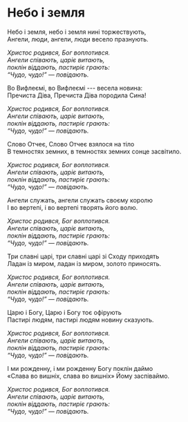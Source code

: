Небо і земля
================================================================

Небо і земля, небо і земля нині торжествують,  
Ангели, люди, ангели, люди весело празнують.

<i>Христос родився, Бог воплотився.  
Ангели співають, царіє витають,  
поклін віддають, пастиріє грають:  
<q>Чудо, чудо!</q> — повідають.</i>

Во Вифлеємі, во Вифлеємі --- весела новина:  
Пречиста Діва, Пречиста Діва породила Cина!

<i>Христос родився, Бог воплотився.  
Ангели співають, царіє витають,  
поклін віддають, пастиріє грають:  
<q>Чудо, чудо!</q> — повідають.</i>

Слово Отчеє, Слово Отчеє взялося на тіло  
В темностях земних, в темностях земних сонце засвітило.

<i>Христос родився, Бог воплотився.  
Ангели співають, царіє витають,  
поклін віддають, пастиріє грають:  
<q>Чудо, чудо!</q> — повідають.</i>

Ангели служать, ангели служать своєму королю  
I во вертепі, і во вертепі творять його волю.

<i>Христос родився, Бог воплотився.  
Ангели співають, царіє витають,  
поклін віддають, пастиріє грають:  
<q>Чудо, чудо!</q> — повідають.</i>

Три славні царі, три славні царі зі Сходу приходять  
Ладан із миром, ладан із миром, золото приносять.

<i>Христос родився, Бог воплотився.  
Ангели співають, царіє витають,  
поклін віддають, пастиріє грають:  
<q>Чудо, чудо!</q> — повідають.</i>

Царю і Богу, Царю і Богу тоє офірують  
Пастирі людям, пастирі людям новину сказують.

<i>Христос родився, Бог воплотився.  
Ангели співають, царіє витають,  
поклін віддають, пастиріє грають:  
<q>Чудо, чудо!</q> — повідають.</i>

І ми рожденну, і ми рожденну Богу поклін даймо  
«Слава во вишніх, слава во вишніх» Йому заспіваймо.

<i>Христос родився, Бог воплотився.  
Ангели співають, царіє витають,  
поклін віддають, пастиріє грають:  
<q>Чудо, чудо!</q> — повідають.</i>
